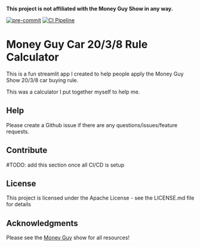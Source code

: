 **This project is not affiliated with the Money Guy Show in any way.**


[![pre-commit](https://img.shields.io/badge/pre--commit-enabled-brightgreen?logo=pre-commit)](https://github.com/pre-commit/pre-commit)
[![CI Pipeline](https://github.com/culpgrant/money_guy_car_calculator/actions/workflows/ci_pipeline.yml/badge.svg)](https://github.com/culpgrant/money_guy_car_calculator/actions/workflows/ci_pipeline.yml)


# Money Guy Car 20/3/8 Rule Calculator
This is a fun streamlit app I created to help people apply the Money Guy Show 20/3/8 car buying rule.

This was a calculator I put together myself to help me.

## Help
Please create a Github issue if there are any questions/issues/feature requests.

## Contribute
#TODO: add this section once all CI/CD is setup

## License

This project is licensed under the Apache License - see the LICENSE.md file for details

## Acknowledgments
Please see the [Money Guy](https://moneyguy.com/) show for all resources!
